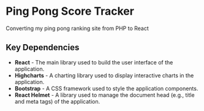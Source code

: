 # Ping Pong Score Tracker

Converting my ping pong ranking site from PHP to React

## Key Dependencies

- **React** - The main library used to build the user interface of the application.
- **Highcharts** - A charting library used to display interactive charts in the application.
- **Bootstrap** - A CSS framework used to style the application components.
- **React Helmet** - A library used to manage the document head (e.g., title and meta tags) of the application.


